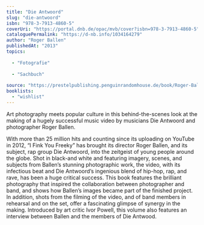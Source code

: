 ```yaml
---
title: "Die Antwoord"
slug: "die-antwoord"
isbn: "978-3-7913-4860-5"
coverUri: "https://portal.dnb.de/opac/mvb/cover?isbn=978-3-7913-4860-5"
cataloguePermalink: "https://d-nb.info/1034164279"
author: "Roger Ballen"
publishedAt: "2013"
topics:
  
  - "Fotografie"
    
  - "Sachbuch"
    
source: "https://prestelpublishing.penguinrandomhouse.de/book/Roger-Ballen-Die-Antwoord/Prestel-com/e441774.rhd"
booklists: 
  - "wishlist"
---
```

Art photography meets popular culture in this behind-the-scenes look at the 
making of a hugely successful music video by musicians Die Antwoord and 
photographer Roger Ballen.

With more than 25 million hits and counting since its uploading on YouTube in 
2012, “I Fink You Freeky” has brought its director Roger Ballen, and its 
subject, rap group Die Antwoord, into the zeitgeist of young people around the 
globe. Shot in black-and white and featuring imagery, scenes, and subjects 
from Ballen’s stunning photographic work, the video, with its infectious beat 
and Die Antwoord’s ingenious blend of hip-hop, rap, and rave, has been a huge 
critical success. This book features the brilliant photography that inspired 
the collaboration between photographer and band, and shows how Ballen’s images 
became part of the finished project. In addition, shots from the filming of 
the video, and of band members in rehearsal and on the set, offer a 
fascinating glimpse of synergy in the making. Introduced by art critic Ivor 
Powell, this volume also features an interview between Ballen and the members 
of Die Antwood.